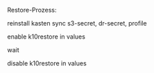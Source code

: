 Restore-Prozess:

reinstall kasten
sync s3-secret, dr-secret, profile

enable k10restore in values

wait

disable k10restore in values
